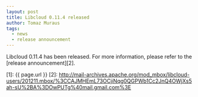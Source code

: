 ```yaml
---
layout: post
title: Libcloud 0.11.4 released
author: Tomaz Muraus
tags:
  - news
  - release announcement
---
```


Libcloud 0.11.4 has been released. For more information, please refer to
the [release announcement][2].

[1]: {{ page.url }}
[2]: http://mail-archives.apache.org/mod_mbox/libcloud-users/201211.mbox/%3CCAJMHEmL73OCjiNqg0QGPWb1Cc2JnQ4OWjXs5ah-sU%2BA%3DOwPUTg%40mail.gmail.com%3E
